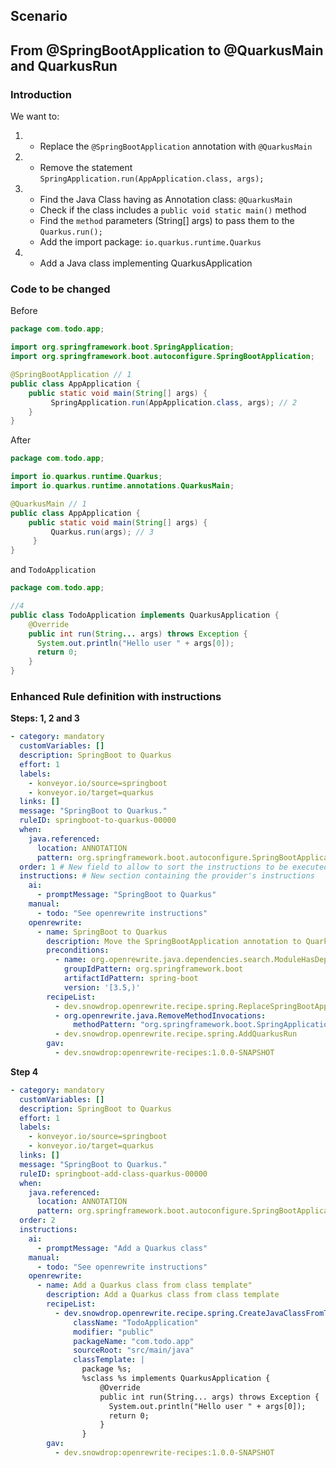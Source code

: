 ## Scenario

## From @SpringBootApplication to @QuarkusMain and QuarkusRun

### Introduction

We want to:
1. - Replace the `@SpringBootApplication` annotation with `@QuarkusMain`
2. - Remove the statement `SpringApplication.run(AppApplication.class, args);`
3. - Find the Java Class having as Annotation class: `@QuarkusMain`
   - Check if the class includes a `public void static main()` method
   - Find the `method` parameters (String[] args) to pass them to the `Quarkus.run();`
   - Add the import package: `io.quarkus.runtime.Quarkus`
4. - Add a Java class implementing QuarkusApplication

### Code to be changed

Before
```java
package com.todo.app;

import org.springframework.boot.SpringApplication;
import org.springframework.boot.autoconfigure.SpringBootApplication;

@SpringBootApplication // 1
public class AppApplication {
    public static void main(String[] args) {
         SpringApplication.run(AppApplication.class, args); // 2
    }
}
```

After
```java
package com.todo.app;

import io.quarkus.runtime.Quarkus;
import io.quarkus.runtime.annotations.QuarkusMain;

@QuarkusMain // 1
public class AppApplication {
    public static void main(String[] args) {
         Quarkus.run(args); // 3
     }
}
```
and `TodoApplication`
```java
package com.todo.app;

//4
public class TodoApplication implements QuarkusApplication { 
    @Override
    public int run(String... args) throws Exception {
      System.out.println("Hello user " + args[0]);
      return 0;
    }
}
```

### Enhanced Rule definition with instructions

**Steps: 1, 2 and 3**
```yaml
- category: mandatory
  customVariables: []
  description: SpringBoot to Quarkus
  effort: 1
  labels:
    - konveyor.io/source=springboot
    - konveyor.io/target=quarkus
  links: []
  message: "SpringBoot to Quarkus."
  ruleID: springboot-to-quarkus-00000
  when:
    java.referenced:
      location: ANNOTATION
      pattern: org.springframework.boot.autoconfigure.SpringBootApplication
  order: 1 # New field to allow to sort the instructions to be executed
  instructions: # New section containing the provider's instructions
    ai:
      - promptMessage: "SpringBoot to Quarkus"
    manual:
      - todo: "See openrewrite instructions"
    openrewrite:
      - name: SpringBoot to Quarkus
        description: Move the SpringBootApplication annotation to QuarkusMain, Remove the statement SpringApplication.run(), Add the io.quarkus.runtime.Quarkus.run() method within the main void method and pass the String[] args as parameter"
        preconditions:
          - name: org.openrewrite.java.dependencies.search.ModuleHasDependency
            groupIdPattern: org.springframework.boot
            artifactIdPattern: spring-boot
            version: '[3.5,)'
        recipeList:
          - dev.snowdrop.openrewrite.recipe.spring.ReplaceSpringBootApplicationWithQuarkusMainAnnotation
          - org.openrewrite.java.RemoveMethodInvocations:
              methodPattern: "org.springframework.boot.SpringApplication run(..)"
          - dev.snowdrop.openrewrite.recipe.spring.AddQuarkusRun
        gav:
          - dev.snowdrop:openrewrite-recipes:1.0.0-SNAPSHOT
```
**Step 4**
```yaml
- category: mandatory
  customVariables: []
  description: SpringBoot to Quarkus
  effort: 1
  labels:
    - konveyor.io/source=springboot
    - konveyor.io/target=quarkus
  links: []
  message: "SpringBoot to Quarkus."
  ruleID: springboot-add-class-quarkus-00000
  when:
    java.referenced:
      location: ANNOTATION
      pattern: org.springframework.boot.autoconfigure.SpringBootApplication
  order: 2
  instructions:
    ai:
      - promptMessage: "Add a Quarkus class"
    manual:
      - todo: "See openrewrite instructions"
    openrewrite:
      - name: Add a Quarkus class from class template"
        description: Add a Quarkus class from class template
        recipeList:
          - dev.snowdrop.openrewrite.recipe.spring.CreateJavaClassFromTemplate:
              className: "TodoApplication"
              modifier: "public"
              packageName: "com.todo.app"
              sourceRoot: "src/main/java"
              classTemplate: |
                package %s;
                %sclass %s implements QuarkusApplication {
                    @Override
                    public int run(String... args) throws Exception {
                      System.out.println("Hello user " + args[0]);
                      return 0;
                    }
                }
        gav:
          - dev.snowdrop:openrewrite-recipes:1.0.0-SNAPSHOT
```

